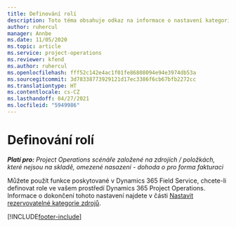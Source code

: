 ```yaml
---
title: Definování rolí
description: Toto téma obsahuje odkaz na informace o nastavení kategorií rezervovatelných zdrojů.
author: ruhercul
manager: Annbe
ms.date: 11/05/2020
ms.topic: article
ms.service: project-operations
ms.reviewer: kfend
ms.author: ruhercul
ms.openlocfilehash: fff52c142e4ac1f01fe86808094e94e3974db53a
ms.sourcegitcommit: 3d78338773929121d17ec3386f6cb67bfb2272cc
ms.translationtype: HT
ms.contentlocale: cs-CZ
ms.lasthandoff: 04/27/2021
ms.locfileid: "5949986"
---
```

# <a name="define-roles"></a>Definování rolí

_**Platí pro:** Project Operations scénáře založené na zdrojích / položkách, které nejsou na skladě, omezené nasazení - dohoda o pro forma fakturaci_

Můžete použít funkce poskytované v Dynamics 365 Field Service, chcete-li definovat role ve vašem prostředí Dynamics 365 Project Operations. Informace o dokončení tohoto nastavení najdete v části [Nastavit rezervovatelné kategorie zdrojů](/dynamics365/field-service/set-up-bookable-resource-categories).


[!INCLUDE[footer-include](../includes/footer-banner.md)]